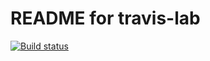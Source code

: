 # README for travis-lab

[![Build status](https://travis-ci.org/louiscklaw/travis-lab.svg?master)](https://travis-ci.org/louiscklaw)
